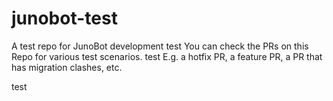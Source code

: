 # junobot-test

A test repo for JunoBot development
test
You can check the PRs on this Repo for various test scenarios.
test
E.g. a hotfix PR, a feature PR, a PR that has migration clashes, etc.

test
